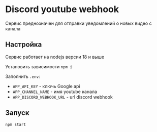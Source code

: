 # Discord youtube webhook

Сервис преднозначен для отправки уведомлений о новых видео с канала

## Настройка
Сервис работает на nodejs версии 18 и выше

Установить зависимости `npm i`

Заполнить `.env`:

- `APP_API_KEY` - ключь Google api
- `APP_CHANNEL_NAME` - имя youtube канала
- `APP_DISCORD_WEBHOOK_URL` - url discord webhook

## Запуск

`npm start`
